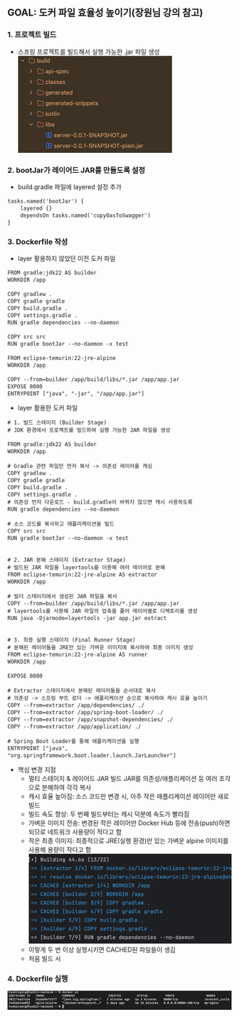 
## GOAL: 도커 파일 효율성 높이기(장원님 강의 참고)

### 1. 프로젝트 빌드
- 스프링 프로젝트를 빌드해서 실행 가능한 .jar 파일 생성
![img.png](img.png)

### 2. bootJar가 레이어드 JAR를 만들도록 설정
- build.gradle 파일에 layered 설정 추가
```
tasks.named('bootJar') {
	layered {}
	dependsOn tasks.named('copyOasToSwagger')
}
```

### 3. Dockerfile 작성
- layer 활용하지 않았던 이전 도커 파일
```
FROM gradle:jdk22 AS builder
WORKDIR /app

COPY gradlew .
COPY gradle gradle
COPY build.gradle .
COPY settings.gradle .
RUN gradle dependencies --no-daemon

COPY src src
RUN gradle bootJar --no-daemon -x test

FROM eclipse-temurin:22-jre-alpine
WORKDIR /app

COPY --from=builder /app/build/libs/*.jar /app/app.jar
EXPOSE 8080
ENTRYPOINT ["java", "-jar", "/app/app.jar"]
```

- layer 활용한 도커 파일 
```
# 1. 빌드 스테이지 (Builder Stage)
# JDK 환경에서 프로젝트를 빌드하여 실행 가능한 JAR 파일을 생성

FROM gradle:jdk22 AS builder
WORKDIR /app

# Gradle 관련 파일만 먼저 복사 -> 의존성 레이어를 캐싱
COPY gradlew .
COPY gradle gradle
COPY build.gradle .
COPY settings.gradle .
# 의존성 먼저 다운로드 - build.gradle이 바뀌지 않으면 캐시 사용하도록
RUN gradle dependencies --no-daemon

# 소스 코드를 복사하고 애플리케이션을 빌드
COPY src src
RUN gradle bootJar --no-daemon -x test


# 2. JAR 분해 스테이지 (Extractor Stage)
# 빌드된 JAR 파일을 layertools를 이용해 여러 레이어로 분해
FROM eclipse-temurin:22-jre-alpine AS extractor
WORKDIR /app

# 빌더 스테이지에서 생성된 JAR 파일을 복사
COPY --from=builder /app/build/libs/*.jar /app/app.jar
# layertools를 사용해 JAR 파일의 압축을 풀어 레이어별로 디렉토리를 생성
RUN java -Djarmode=layertools -jar app.jar extract


# 3. 최종 실행 스테이지 (Final Runner Stage)
# 분해된 레이어들을 JRE만 있는 가벼운 이미지에 복사하여 최종 이미지 생성
FROM eclipse-temurin:22-jre-alpine AS runner
WORKDIR /app

EXPOSE 8080

# Extractor 스테이지에서 분해된 레이어들을 순서대로 복사
# 의존성 -> 스프링 부트 로더 -> 애플리케이션 순으로 복사하여 캐시 효율 높이기
COPY --from=extractor /app/dependencies/ ./
COPY --from=extractor /app/spring-boot-loader/ ./
COPY --from=extractor /app/snapshot-dependencies/ ./
COPY --from=extractor /app/application/ ./

# Spring Boot Loader를 통해 애플리케이션을 실행
ENTRYPOINT ["java", "org.springframework.boot.loader.launch.JarLauncher"]
```

- 핵심 변경 지점
  - 멀티 스테이지 & 레이어드 JAR 빌드 JAR를 의존성/애플리케이션 등 여러 조각으로 분해하여 각각 복사
  - 캐시 효율 높아짐: 소스 코드만 변경 시, 아주 작은 애플리케이션 레이어만 새로 빌드
  - 빌드 속도 향상: 두 번째 빌드부터는 캐시 덕분에 속도가 빨라짐
  - 가벼운 이미지 전송: 변경된 작은 레이어만 Docker Hub 등에 전송(push)하면 되므로 네트워크 사용량이 적다고 함
  - 작은 최종 이미지: 최종적으로 JRE(실행 환경)만 있는 가벼운 alpine 이미지를 사용해 용량이 작다고 함
![img_1.png](img_1.png)
  - 이렇게 두 번 이상 실행시키면 CACHED된 파일들이 생김
  - 처음 빌드 시 


### 4. Dockerfile 실행
![img_2.png](img_2.png)